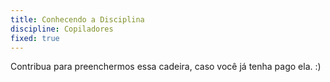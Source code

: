 ```yaml
---
title: Conhecendo a Disciplina
discipline: Copiladores
fixed: true
---
```


Contribua para preenchermos essa cadeira, caso você já tenha pago ela. :)